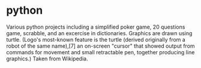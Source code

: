 # python
Various python projects including a simplified poker game, 20 questions game, scrabble, and an excercise in dictionaries.
Graphics are drawn using turtle. (Logo's most-known feature is the turtle (derived originally from a robot of the same name),[7] an on-screen "cursor" that showed output from commands for movement and small retractable pen, together producing line graphics.) Taken from Wikipedia.
